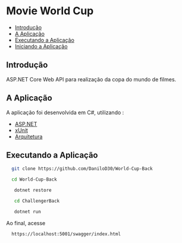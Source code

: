 # Movie World Cup

- [Introdução](#st1)
- [A Aplicação](#st2)
- [Executando a Aplicação](#st3)
 - [Iniciando a Aplicação](#st4)


<div id='st1' />

## Introdução

ASP.NET Core Web API para realização da copa do mundo de filmes.

<div id='st2' />

## A Aplicação

A aplicação foi desenvolvida em C#, utilizando :
- [ASP.NET](https://docs.microsoft.com/pt-br/aspnet/core/?view=aspnetcore-5.0)
- [xUnit](https://xunit.net/)
- [Arquitetura](https://en.wikipedia.org/wiki/Model%E2%80%93view%E2%80%93controller) 

<div id='st3' />

## Executando a Aplicação

```sh
  git clone https://github.com/DaniloD30/World-Cup-Back
```
```sh
  cd World-Cup-Back
```
```sh
   dotnet restore
```
```sh
   cd ChallengerBack
```
```sh
   dotnet run
```
<div id='st4' />
Ao final, acesse

```sh
  https://localhost:5001/swagger/index.html
``` 

